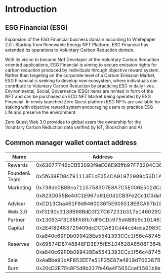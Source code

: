 <!--
 * @Author: ECO Developer1
 * @Date: 2023-03-09 21:10:12
 * @LastEditTime: 2023-03-09 22:08:36
 * @LastEditors: ECO Developer1
 * @Description:  
-->
# Introduction
## ESG Financial (ESG)
  Expansion of the ESG Financial business domain according to Whitepaper 2.0
: Starting from Renewable Energy NFT Platform, ESG Financial has extended its 
operations to Voluntary Carbon Reduction domain.

  With its vision to become No1 Developer of the Voluntary Carbon Reduction 
oriented applications, ESG Financial is aiming to secure emission rights for 
carbon reduction produced by individuals through objective reward system.
Rather than targeting on the corporate level of a Carbon Emission Market, ESG 
Financial is seeking to develop new ecosystem, where individuals can 
contribute to Voluntary Carbon Reduction by practicing ESG in daily lives.
Environmental, Social, Governance (ESG) items are minted in form of the NFT 
and can be purchased on ECO NFT Market being operated by ESG Financial. In 
newly launched Zero Quest platform ESG NFTs are available for staking with 
objective reward system encouraging users to practice ESG Life and preserve 
the environment.

  Zero Quest Web 3.0 provides to global users the ownership for the Voluntary 
Carbon Reduction data verified by IoT, Blockchain and AI

## Common manager wallet contact address

| Name  | Address |
| ------------- | ------------- |
| Rewards   | 0x63077746cCB53093f9eEC6E9Bffb97F73204C368  |
| Founder& Team  | 0x5f638FD8c791113E1cE254CA91972989c53D1A58  |
| Marketing | 0x738de0B8Bea7115758307E8A7C5E006E502dCaBC  |
|           | 0x823D055Be40C1E967d61E0d1CB3Fe2Cc1C3da043  |
| Adviser   | 0xCD13Cba461F9d9460036f5E905518EBCA97b1EB1  |
| Web 3.0   | 0xf3190c3138B98BdD3f27C67231b317e146029CEb  |
| Partner   | 0x130534f3168FA8fb7dF5CDc975dAB8b9c1014635  |
| Capital   | 0x2E4f82483729409dcDCCA81Cd44cd4dca2985C9F  |
|           | 0xa840c69FDb099428Ee5541393CCc1f56c48745c2  |
| Reserves  | 0x89574D8748848FD3E75fE5104528A8508F364bcF  |
|           | 0xa840c69FDb099428Ee5541393CCc1f56c48745c2  |
| Sale      | 0xAaBbe91cAF852EE7e51F35E87a4919d706387B1e  |
|    Burn  | 0x20cD2E7Ec8F5d8b337fe46a4F565Ccef1561b9a9  |

